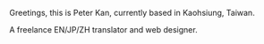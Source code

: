 Greetings, this is Peter Kan, currently based in Kaohsiung, Taiwan.

A freelance EN/JP/ZH translator and web designer.